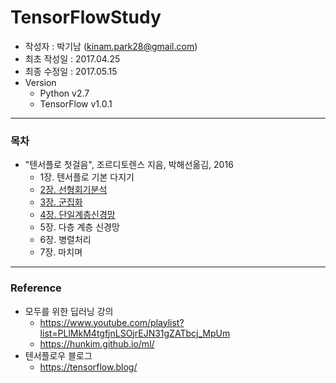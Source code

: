 # TensorFlowStudy

- 작성자 : 박기남 (<kinam.park28@gmail.com>)
- 최초 작성일 : 2017.04.25
- 최종 수정일 : 2017.05.15
- Version
    - Python v2.7
    - TensorFlow v1.0.1
---
### 목차

* "텐서플로 첫걸음", 조르디토렌스 지음, 박해선옮김, 2016
    - 1장. 텐서플로 기본 다지기
    - [2장. 선형회기분석](https://github.com/bleach87/TensorFlowStudy/tree/master/ch.2)
    - [3장. 군집화](https://github.com/bleach87/TensorFlowStudy/tree/master/ch.3)
    - [4장. 단일계층신경망](https://github.com/bleach87/TensorFlowStudy/tree/master/ch.4)
    - 5장. 다층 계층 신경망
    - 6장. 병렬처리
    - 7장. 마치며

---
### Reference

* 모두를 위한 딥러닝 강의
    - <https://www.youtube.com/playlist?list=PLlMkM4tgfjnLSOjrEJN31gZATbcj_MpUm>
    - <https://hunkim.github.io/ml/>
* 텐서플로우 블로그
    - <https://tensorflow.blog/>
